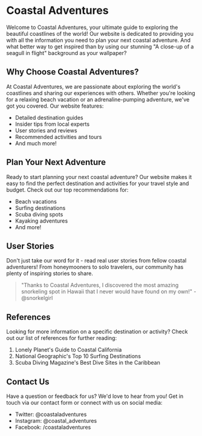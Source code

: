 <!--font:Roboto-->

# Coastal Adventures

Welcome to Coastal Adventures, your ultimate guide to exploring the beautiful coastlines of the world! Our website is dedicated to providing you with all the information you need to plan your next coastal adventure. And what better way to get inspired than by using our stunning "A close-up of a seagull in flight" background as your wallpaper?

## Why Choose Coastal Adventures?

At Coastal Adventures, we are passionate about exploring the world's coastlines and sharing our experiences with others. Whether you're looking for a relaxing beach vacation or an adrenaline-pumping adventure, we've got you covered. Our website features:

- Detailed destination guides
- Insider tips from local experts
- User stories and reviews
- Recommended activities and tours
- And much more!

## Plan Your Next Adventure

Ready to start planning your next coastal adventure? Our website makes it easy to find the perfect destination and activities for your travel style and budget. Check out our top recommendations for:

- Beach vacations
- Surfing destinations
- Scuba diving spots
- Kayaking adventures
- And more!

## User Stories

Don't just take our word for it - read real user stories from fellow coastal adventurers! From honeymooners to solo travelers, our community has plenty of inspiring stories to share.

> "Thanks to Coastal Adventures, I discovered the most amazing snorkeling spot in Hawaii that I never would have found on my own!" - @snorkelgirl

## References

Looking for more information on a specific destination or activity? Check out our list of references for further reading:

1. Lonely Planet's Guide to Coastal California
2. National Geographic's Top 10 Surfing Destinations
3. Scuba Diving Magazine's Best Dive Sites in the Caribbean

## Contact Us

Have a question or feedback for us? We'd love to hear from you! Get in touch via our contact form or connect with us on social media:

- Twitter: @coastaladventures
- Instagram: @coastal_adventures
- Facebook: /coastaladventures

<!--

Write me content for website with wallpaper which alt text is:

"A close-up of a seagull in flight"

The name/title of the page should not be 1:1 copy of the alt text but rather a real content of the website which is using this wallpaper.

- Use markdown format 
- Start with heading
- Heading should be short and concise
- The content should look like a real website 
- The website should not be about the wallpaper, wallpaper is just a related background
- Heading should be contain work "wallpaper" or "background"
- Include real sections like references, contact, user stories, etc. use things relevant to the page purpose.
- Feel free to use structure like headings, bullets, numbering, blockquotes, paragraphs, horizontal lines, etc.
- You can use formatting like bold or _italic_
- You can include UTF-8 emojis
- Links should be only #hash anchors (and you can refer to the document itself)
- Do not include images


---


# Coastal Adventures Wallpaper

Welcome to Coastal Adventures, your ultimate guide to exploring the beautiful coastlines of the world! Our website is dedicated to providing you with all the information you need to plan your next coastal adventure. And what better way to get inspired than by using our stunning "A close-up of a seagull in flight" wallpaper as your background?

## Why Choose Coastal Adventures?

At Coastal Adventures, we are passionate about exploring the world's coastlines and sharing our experiences with others. Whether you're looking for a relaxing beach vacation or an adrenaline-pumping adventure, we've got you covered. Our website features:

- Detailed destination guides
- Insider tips from local experts
- User stories and reviews
- Recommended activities and tours
- And much more!

## Plan Your Next Adventure

Ready to start planning your next coastal adventure? Our website makes it easy to find the perfect destination and activities for your travel style and budget. Check out our top recommendations for:

- Beach vacations
- Surfing destinations
- Scuba diving spots
- Kayaking adventures
- And more!

## User Stories

Don't just take our word for it - read real user stories from fellow coastal adventurers! From honeymooners to solo travelers, our community has plenty of inspiring stories to share.

> "Thanks to Coastal Adventures, I discovered the most amazing snorkeling spot in Hawaii that I never would have found on my own!" - @snorkelgirl

## References

Looking for more information on a specific destination or activity? Check out our list of references for further reading:

1. Lonely Planet's Guide to Coastal California
2. National Geographic's Top 10 Surfing Destinations
3. Scuba Diving Magazine's Best Dive Sites in the Caribbean

## Contact Us

Have a question or feedback for us? We'd love to hear from you! Get in touch via our contact form or connect with us on social media:

- Twitter: @coastaladventures
- Instagram: @coastal_adventures
- Facebook: /coastaladventures


---


Heading should not include word "wallpaper". The website should not be about the wallpaper itself, wallpaper is just a related background, rewrite whole content.


---


# Explore the World's Coastlines with Coastal Adventures

Welcome to Coastal Adventures, your ultimate guide to exploring the beautiful coastlines of the world! Our website is dedicated to providing you with all the information you need to plan your next coastal adventure. And what better way to get inspired than by using our stunning "A close-up of a seagull in flight" background as your wallpaper?

## Why Choose Coastal Adventures?

At Coastal Adventures, we are passionate about exploring the world's coastlines and sharing our experiences with others. Whether you're looking for a relaxing beach vacation or an adrenaline-pumping adventure, we've got you covered. Our website features:

- Detailed destination guides
- Insider tips from local experts
- User stories and reviews
- Recommended activities and tours
- And much more!

## Plan Your Next Adventure

Ready to start planning your next coastal adventure? Our website makes it easy to find the perfect destination and activities for your travel style and budget. Check out our top recommendations for:

- Beach vacations
- Surfing destinations
- Scuba diving spots
- Kayaking adventures
- And more!

## User Stories

Don't just take our word for it - read real user stories from fellow coastal adventurers! From honeymooners to solo travelers, our community has plenty of inspiring stories to share.

> "Thanks to Coastal Adventures, I discovered the most amazing snorkeling spot in Hawaii that I never would have found on my own!" - @snorkelgirl

## References

Looking for more information on a specific destination or activity? Check out our list of references for further reading:

1. Lonely Planet's Guide to Coastal California
2. National Geographic's Top 10 Surfing Destinations
3. Scuba Diving Magazine's Best Dive Sites in the Caribbean

## Contact Us

Have a question or feedback for us? We'd love to hear from you! Get in touch via our contact form or connect with us on social media:

- Twitter: @coastaladventures
- Instagram: @coastal_adventures
- Facebook: /coastaladventures

-->
